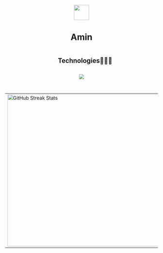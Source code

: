 <p align="center"><picture align="center"><img align="center" src = "https://github.com/7oSkaaa/7oSkaaa/blob/main/Images/about_me.gif?raw=true" width = 50px></picture></p>
<h1 align="center">Amin</h1>

<!--h1 without bottom border-->
<div id="user-content-toc">
  <ul align="center">
    <summary><h2 style="display: inline-block">Technologies👨🏻‍💻</h2></summary>
  </ul>
</div>
<!--tech stack icons-->
<p align="center">
  <a href="#">
    <img src="https://skillicons.dev/icons?i=git,css,discord,postgres,github,html,java,js,linux,mysql,vscode,idea,windows&perline=14" />
  </a>
</p>

<br>
<table style="border: none;">
  <tr>
    <td>
      <img src="https://github-readme-streak-stats.herokuapp.com?user=tanyagupta0201&theme=dark&hide_border=false" width="500" alt="GitHub Streak Stats">
    </td>
    <td>
      <img src="https://github-readme-stats.vercel.app/api?username=tanyagupta0201&show_icons=true&theme=dark" width="500" alt="GitHub Stats">
    </td>
  </tr>
</table>
